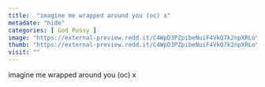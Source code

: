 ```yaml
---
title:  "imagine me wrapped around you (oc) x"
metadate: "hide"
categories: [ God Pussy ]
image: "https://external-preview.redd.it/C4WpD3PZpibeNuiF4VkQ7k2npXRLoY3s5dFJUmq-0_M.jpg?auto=webp&s=0fe0431093714fa3a9f5588a634b756986ec4383"
thumb: "https://external-preview.redd.it/C4WpD3PZpibeNuiF4VkQ7k2npXRLoY3s5dFJUmq-0_M.jpg?width=1080&crop=smart&auto=webp&s=1e787069ae101fd1e50dccaecd1e5a93ad53834a"
visit: ""
---
```

imagine me wrapped around you (oc) x

